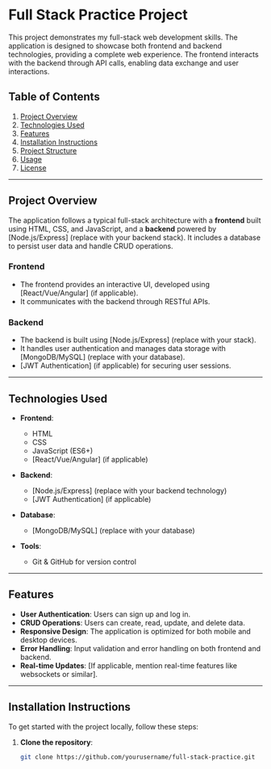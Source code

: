 # Full Stack Practice Project

This project demonstrates my full-stack web development skills. The application is designed to showcase both frontend and backend technologies, providing a complete web experience. The frontend interacts with the backend through API calls, enabling data exchange and user interactions.

## Table of Contents
1. [Project Overview](#project-overview)
2. [Technologies Used](#technologies-used)
3. [Features](#features)
4. [Installation Instructions](#installation-instructions)
5. [Project Structure](#project-structure)
6. [Usage](#usage)
7. [License](#license)

---

## Project Overview

The application follows a typical full-stack architecture with a **frontend** built using HTML, CSS, and JavaScript, and a **backend** powered by [Node.js/Express] (replace with your backend stack). It includes a database to persist user data and handle CRUD operations.

### Frontend
- The frontend provides an interactive UI, developed using [React/Vue/Angular] (if applicable).
- It communicates with the backend through RESTful APIs.

### Backend
- The backend is built using [Node.js/Express] (replace with your stack).
- It handles user authentication and manages data storage with [MongoDB/MySQL] (replace with your database).
- [JWT Authentication] (if applicable) for securing user sessions.

---

## Technologies Used

- **Frontend**:
  - HTML
  - CSS
  - JavaScript (ES6+)
  - [React/Vue/Angular] (if applicable)

- **Backend**:
  - [Node.js/Express] (replace with your backend technology)
  - [JWT Authentication] (if applicable)

- **Database**:
  - [MongoDB/MySQL] (replace with your database)

- **Tools**:
  - Git & GitHub for version control

---

## Features

- **User Authentication**: Users can sign up and log in.
- **CRUD Operations**: Users can create, read, update, and delete data.
- **Responsive Design**: The application is optimized for both mobile and desktop devices.
- **Error Handling**: Input validation and error handling on both frontend and backend.
- **Real-time Updates**: [If applicable, mention real-time features like websockets or similar].

---

## Installation Instructions

To get started with the project locally, follow these steps:

1. **Clone the repository**:
   ```bash
   git clone https://github.com/yourusername/full-stack-practice.git

